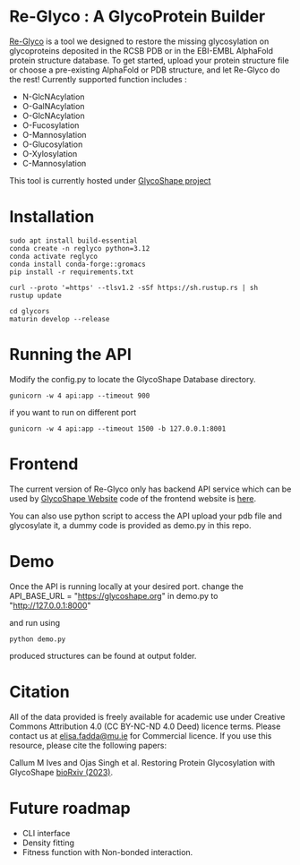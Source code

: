 # Re-Glyco : A GlycoProtein Builder

[Re-Glyco](https://glycoshape.org/reglyco) is a tool we designed to restore the missing glycosylation on glycoproteins deposited in the RCSB PDB or in the EBI-EMBL AlphaFold protein structure database. To get started, upload your protein structure file or choose a pre-existing AlphaFold or PDB structure, and let Re-Glyco do the rest!
Currently supported function includes :
- N-GlcNAcylation
- O-GalNAcylation
- O-GlcNAcylation
- O-Fucosylation
- O-Mannosylation
- O-Glucosylation
- O-Xylosylation
- C-Mannosylation

This tool is currently hosted under [GlycoShape project](https://glycoshape.org/)

# Installation

```
sudo apt install build-essential
conda create -n reglyco python=3.12
conda activate reglyco
conda install conda-forge::gromacs 
pip install -r requirements.txt

curl --proto '=https' --tlsv1.2 -sSf https://sh.rustup.rs | sh
rustup update

cd glycors
maturin develop --release

```
# Running the API 

Modify the config.py to locate the GlycoShape Database directory.

```
gunicorn -w 4 api:app --timeout 900
```

if you want to run on different port
```
gunicorn -w 4 api:app --timeout 1500 -b 127.0.0.1:8001 
```

# Frontend

The current version of Re-Glyco only has backend API service which can be used by [GlycoShape Website](https://glycoshape.org) code of the frontend website is [here](https://github.com/Ojas-Singh/GlycoShape).

You can also use python script to access the API upload your pdb file and glycosylate it, a dummy code is provided as demo.py in this repo.


# Demo
Once the API is running locally at your desired port.
change the API_BASE_URL = "https://glycoshape.org"  in demo.py to "http://127.0.0.1:8000"

and run using 
```
python demo.py
```

produced structures can be found at output folder.


# Citation

All of the data provided is freely available for academic use under Creative Commons Attribution 4.0 (CC BY-NC-ND 4.0 Deed) licence terms. Please contact us at elisa.fadda@mu.ie for Commercial licence. If you use this resource, please cite the following papers:

Callum M Ives and Ojas Singh et al. Restoring Protein Glycosylation with GlycoShape [bioRxiv (2023)](https://www.biorxiv.org/content/10.1101/2023.12.11.571101v1.full).

# Future roadmap
- CLI interface
- Density fitting
- Fitness function with Non-bonded interaction.




